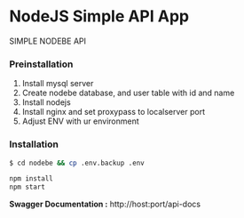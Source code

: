 <!-- # nodebe -->
# NodeJS Simple API App

SIMPLE NODEBE API

### Preinstallation

1. Install mysql server
2. Create nodebe database, and user table with id and name
3. Install nodejs
4. Install nginx and set proxypass to localserver port
5. Adjust ENV with ur environment

### Installation


```zsh
$ cd nodebe && cp .env.backup .env
```

```javascript
npm install
npm start
```

**Swagger Documentation :**
http://host:port/api-docs
